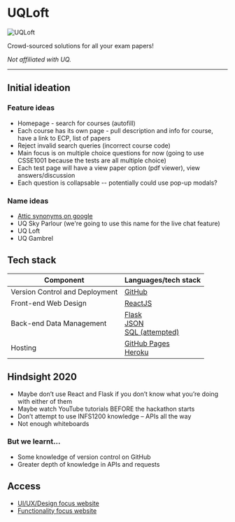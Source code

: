 # UQLoft

<img src="https://github.com/LimaoC/UQLoft/blob/master/mock-ups/UQLoft_Banner.png" alt="UQLoft"/>

Crowd-sourced solutions for all your exam papers!

*Not affiliated with UQ.*

---

## Initial ideation
### Feature ideas
- Homepage - search for courses (autofill)
- Each course has its own page - pull description and info for course, have a link to ECP, list of papers
- Reject invalid search queries (incorrect course code)
- Main focus is on multiple choice questions for now (going to use CSSE1001 because the tests are all multiple choice)
- Each test page will have a view paper option (pdf viewer), view answers/discussion
- Each question is collapsable -- potentially could use pop-up modals?
### Name ideas
- [Attic synonyms on google](https://www.google.com/search?q=attic+synonym)
- UQ Sky Parlour (we're going to use this name for the live chat feature)
- UQ Loft
- UQ Gambrel

## Tech stack

| Component | Languages/tech stack |
| --------- | -------------------- |
| Version Control and Deployment | [GitHub](https://github.com) |
| Front-end Web Design | [ReactJS](https://reactjs.org/) |
| Back-end Data Management | [Flask](https://flask.palletsprojects.com/en/2.0.x/) <br /> [JSON](https://www.json.org/json-en.html) <br /> [SQL (attempted)](https://en.wikipedia.org/wiki/SQL) |
| Hosting | [GitHub Pages](https://pages.github.com/) <br /> [Heroku](https://heroku.com/) |

## Hindsight 2020
- Maybe don’t use React and Flask if you don’t know what you’re doing with either of them
- Maybe watch YouTube tutorials BEFORE the hackathon starts
- Don’t attempt to use INFS1200 knowledge – APIs all the way
- Not enough whiteboards
### But we learnt...
- Some knowledge of version control on GitHub
- Greater depth of knowledge in APIs and requests

## Access
- [UI/UX/Design focus website](https://limaoc.github.io/UQLoft/)
- [Functionality focus website](https://uq-loft.herokuapp.com/)
